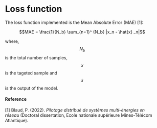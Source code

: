 # Loss function

The loss function implemented is the Mean Absolute Error (MAE) \[1]:

```math
MAE = \frac{1}{N_b} \sum_{n=1}^ {N_b} |x_n - \hat{x} _n|
```

where,$$N_b$$ is the total number of samples, $$x$$ is the tageted sample and $$\hat{x}$$ is the output of the model.

#### Reference

\[1] Blaud, P. (2022). _Pilotage distribué de systèmes multi-énergies en réseau_ (Doctoral dissertation, Ecole nationale supérieure Mines-Télécom Atlantique).

